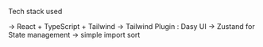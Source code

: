 
Tech stack used

-> React + TypeScript + Tailwind
-> Tailwind Plugin : Dasy UI
-> Zustand for State management
-> simple import sort 